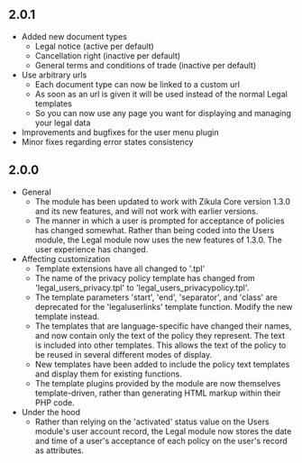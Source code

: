 2.0.1
-----
  * Added new document types
    * Legal notice (active per default)
    * Cancellation right (inactive per default)
    * General terms and conditions of trade (inactive per default)
  * Use arbitrary urls
    * Each document type can now be linked to a custom url
    * As soon as an url is given it will be used instead of the normal Legal templates
    * So you can now use any page you want for displaying and managing your legal data
  * Improvements and bugfixes for the user menu plugin
  * Minor fixes regarding error states consistency

2.0.0
-----
 * General
    * The module has been updated to work with Zikula Core version 1.3.0 and its new features, and will not work with earlier versions.
    * The manner in which a user is prompted for acceptance of policies has changed somewhat. Rather than being coded into the Users module, the Legal module now uses the new features of 1.3.0. The user experience has changed.
 * Affecting customization
    * Template extensions have all changed to '.tpl'
    * The name of the privacy policy template has changed from 'legal_users_privacy.tpl' to 'legal_users_privacypolicy.tpl'.
    * The template parameters 'start', 'end', 'separator', and 'class' are deprecated for the 'legaluserlinks' template function. Modify the new template instead.
    * The templates that are language-specific have changed their names, and now contain only the text of the policy they represent. The text is included into other templates. This allows the text of the policy to be reused in several different modes of display.
    * New templates have been added to include the policy text templates and display them for existing functions.
    * The template plugins provided by the module are now themselves template-driven, rather than generating HTML markup within their PHP code.
 * Under the hood
    * Rather than relying on the 'activated' status value on the Users module's user account record, the Legal module now stores the date and time of a user's acceptance of each policy on the user's record as attributes.

